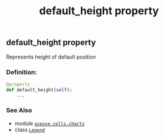 ﻿---
title: default_height property
second_title: Aspose.Cells for Python via .NET API References
description: 
type: docs
weight: 110
url: /aspose.cells.charts/legend/default_height/
is_root: false
---

## default_height property


Represents height of default position
### Definition:
```python
@property
def default_height(self):
    ...
```

### See Also
* module [`aspose.cells.charts`](../../)
* class [`Legend`](/cells/python-net/aspose.cells.charts/legend)
